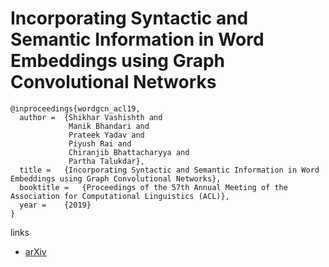 # Incorporating Syntactic and Semantic Information in Word Embeddings using Graph Convolutional Networks

```
@inproceedings{wordgcn_acl19,
  author = 	{Shikhar Vashishth and
             Manik Bhandari and
             Prateek Yadav and
             Piyush Rai and
             Chiranjib Bhattacharyya and
             Partha Talukdar},
  title = 	{Incorporating Syntactic and Semantic Information in Word Embeddings using Graph Convolutional Networks},
  booktitle = 	{Proceedings of the 57th Annual Meeting of the Association for Computational Linguistics (ACL)},
  year = 	{2019}
}
```

links
- [arXiv](https://arxiv.org/abs/1809.04283)
